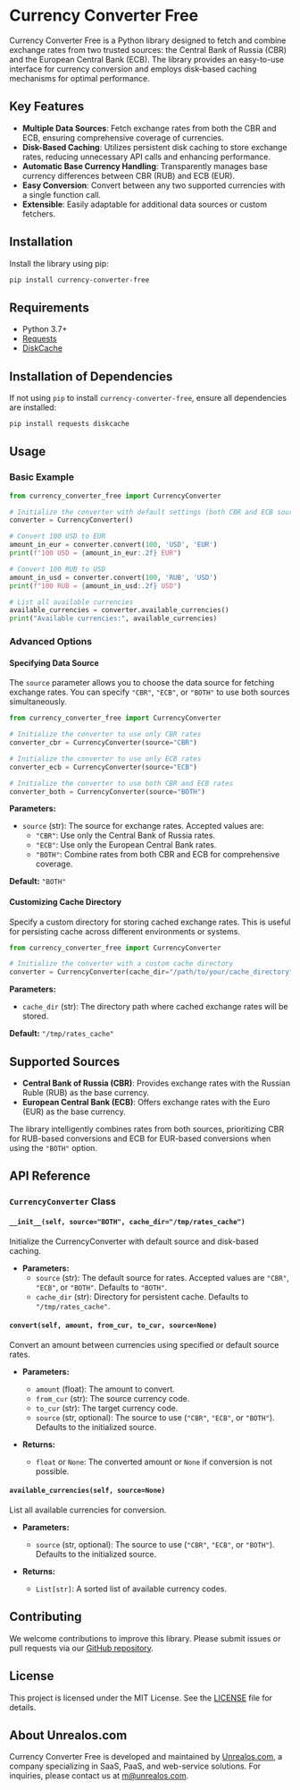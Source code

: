 
# Currency Converter Free

Currency Converter Free is a Python library designed to fetch and combine exchange rates from two trusted sources: the Central Bank of Russia (CBR) and the European Central Bank (ECB). The library provides an easy-to-use interface for currency conversion and employs disk-based caching mechanisms for optimal performance.

## Key Features

- **Multiple Data Sources**: Fetch exchange rates from both the CBR and ECB, ensuring comprehensive coverage of currencies.
- **Disk-Based Caching**: Utilizes persistent disk caching to store exchange rates, reducing unnecessary API calls and enhancing performance.
- **Automatic Base Currency Handling**: Transparently manages base currency differences between CBR (RUB) and ECB (EUR).
- **Easy Conversion**: Convert between any two supported currencies with a single function call.
- **Extensible**: Easily adaptable for additional data sources or custom fetchers.

## Installation

Install the library using pip:

```bash
pip install currency-converter-free
```

## Requirements

- Python 3.7+
- [Requests](https://pypi.org/project/requests/)
- [DiskCache](https://pypi.org/project/diskcache/)

## Installation of Dependencies

If not using `pip` to install `currency-converter-free`, ensure all dependencies are installed:

```bash
pip install requests diskcache
```

## Usage

### Basic Example

```python
from currency_converter_free import CurrencyConverter

# Initialize the converter with default settings (both CBR and ECB sources)
converter = CurrencyConverter()

# Convert 100 USD to EUR
amount_in_eur = converter.convert(100, 'USD', 'EUR')
print(f"100 USD = {amount_in_eur:.2f} EUR")

# Convert 100 RUB to USD
amount_in_usd = converter.convert(100, 'RUB', 'USD')
print(f"100 RUB = {amount_in_usd:.2f} USD")

# List all available currencies
available_currencies = converter.available_currencies()
print("Available currencies:", available_currencies)
```

### Advanced Options

#### Specifying Data Source

The `source` parameter allows you to choose the data source for fetching exchange rates. You can specify `"CBR"`, `"ECB"`, or `"BOTH"` to use both sources simultaneously.

```python
from currency_converter_free import CurrencyConverter

# Initialize the converter to use only CBR rates
converter_cbr = CurrencyConverter(source="CBR")

# Initialize the converter to use only ECB rates
converter_ecb = CurrencyConverter(source="ECB")

# Initialize the converter to use both CBR and ECB rates
converter_both = CurrencyConverter(source="BOTH")
```

**Parameters:**

- `source` (str): The source for exchange rates. Accepted values are:
  - `"CBR"`: Use only the Central Bank of Russia rates.
  - `"ECB"`: Use only the European Central Bank rates.
  - `"BOTH"`: Combine rates from both CBR and ECB for comprehensive coverage.
  
**Default:** `"BOTH"`

#### Customizing Cache Directory

Specify a custom directory for storing cached exchange rates. This is useful for persisting cache across different environments or systems.

```python
from currency_converter_free import CurrencyConverter

# Initialize the converter with a custom cache directory
converter = CurrencyConverter(cache_dir="/path/to/your/cache_directory")
```

**Parameters:**

- `cache_dir` (str): The directory path where cached exchange rates will be stored.

**Default:** `"/tmp/rates_cache"`

## Supported Sources

- **Central Bank of Russia (CBR)**: Provides exchange rates with the Russian Ruble (RUB) as the base currency.
- **European Central Bank (ECB)**: Offers exchange rates with the Euro (EUR) as the base currency.

The library intelligently combines rates from both sources, prioritizing CBR for RUB-based conversions and ECB for EUR-based conversions when using the `"BOTH"` option.

## API Reference

### `CurrencyConverter` Class

#### `__init__(self, source="BOTH", cache_dir="/tmp/rates_cache")`

Initialize the CurrencyConverter with default source and disk-based caching.

- **Parameters:**
  - `source` (str): The default source for rates. Accepted values are `"CBR"`, `"ECB"`, or `"BOTH"`. Defaults to `"BOTH"`.
  - `cache_dir` (str): Directory for persistent cache. Defaults to `"/tmp/rates_cache"`.

#### `convert(self, amount, from_cur, to_cur, source=None)`

Convert an amount between currencies using specified or default source rates.

- **Parameters:**
  - `amount` (float): The amount to convert.
  - `from_cur` (str): The source currency code.
  - `to_cur` (str): The target currency code.
  - `source` (str, optional): The source to use (`"CBR"`, `"ECB"`, or `"BOTH"`). Defaults to the initialized source.

- **Returns:**
  - `float` or `None`: The converted amount or `None` if conversion is not possible.

#### `available_currencies(self, source=None)`

List all available currencies for conversion.

- **Parameters:**
  - `source` (str, optional): The source to use (`"CBR"`, `"ECB"`, or `"BOTH"`). Defaults to the initialized source.

- **Returns:**
  - `List[str]`: A sorted list of available currency codes.

## Contributing

We welcome contributions to improve this library. Please submit issues or pull requests via our [GitHub repository](https://github.com/markolofsen/currency-converter-free).

## License

This project is licensed under the MIT License. See the [LICENSE](LICENSE) file for details.

## About Unrealos.com

Currency Converter Free is developed and maintained by [Unrealos.com](https://unrealos.com), a company specializing in SaaS, PaaS, and web-service solutions. For inquiries, please contact us at [m@unrealos.com](mailto:m@unrealos.com).
